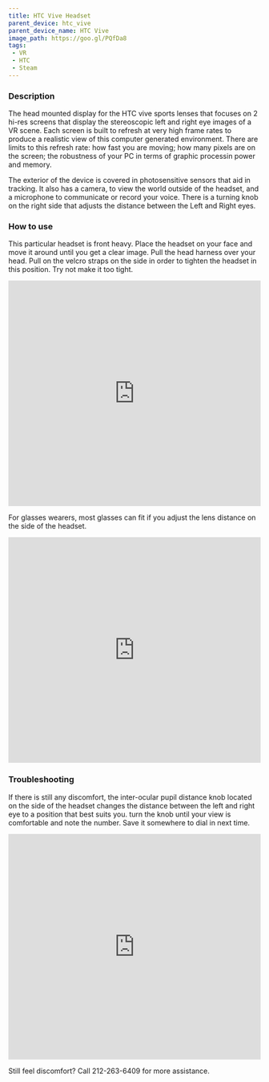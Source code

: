 ```yaml
---
title: HTC Vive Headset	
parent_device: htc_vive
parent_device_name: HTC Vive
image_path: https://goo.gl/PQfDa8
tags: 
 - VR
 - HTC
 - Steam
---
```

### Description
The head mounted display for the HTC vive sports lenses that focuses on 2 hi-res screens that display the stereoscopic left and right eye images of a VR scene. Each screen is built to refresh at very high frame rates to produce a realistic view of this computer generated environment. There are limits to this refresh rate: how fast you are moving; how many pixels are on the screen; the robustness of your PC in terms of graphic processin power and memory. 

The exterior of the device is covered in photosensitive sensors that aid in tracking. It also has a camera, to view the world outside of the headset, and a microphone to communicate or record your voice. There is a turning knob on the right side that adjusts the distance between the Left and Right eyes.

### How to use
This particular headset is front heavy. Place the headset on your face and move it around until you get a clear image. Pull the head harness over your head. Pull on the velcro straps on the side in order to tighten the headset in this position. Try not make it too tight.
<iframe style="max-width:100%" src="https://www.youtube.com/embed/wnjRogcSPhc" width="600px" height="450px" frameborder="0" allowfullscreen="true"> </iframe>

For glasses wearers, most glasses can fit if you adjust the lens distance on the side of the headset.
<iframe style="max-width:100%" src="https://www.youtube.com/embed/P2-F8-82J1A" width="600px" height="450px" frameborder="0" allowfullscreen="true"> </iframe>


### Troubleshooting
If there is still any discomfort, the inter-ocular pupil distance knob located on the side of the headset changes the distance between the left and right eye to a position that best suits you. turn the knob until your view is comfortable and note the number. Save it somewhere to dial in next time. 
<iframe style="max-width:100%" src="https://www.youtube.com/embed/0gzDwKd1JDQ" width="600px" height="450px" frameborder="0" allowfullscreen="true"> </iframe>

Still feel discomfort? Call 212-263-6409 for more assistance.



